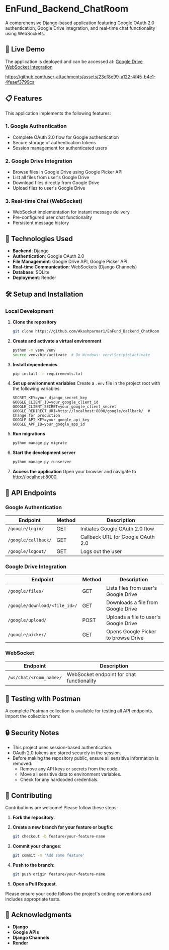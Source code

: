 # EnFund_Backend_ChatRoom

A comprehensive Django-based application featuring Google OAuth 2.0 authentication, Google Drive integration, and real-time chat functionality using WebSockets.

## 🚀 Live Demo
The application is deployed and can be accessed at: [Google Drive WebSocket Integration](https://google-drive-websocket-integration.onrender.com/)


https://github.com/user-attachments/assets/23cf8e99-a122-4f45-b4e1-4feaef3799ca



## 📋 Features
This application implements the following features:

### 1. Google Authentication
- Complete OAuth 2.0 flow for Google authentication
- Secure storage of authentication tokens
- Session management for authenticated users

### 2. Google Drive Integration
- Browse files in Google Drive using Google Picker API
- List all files from user's Google Drive
- Download files directly from Google Drive
- Upload files to user's Google Drive

### 3. Real-time Chat (WebSocket)
- WebSocket implementation for instant message delivery
- Pre-configured user chat functionality
- Persistent message history

## 🔧 Technologies Used
- **Backend**: Django
- **Authentication**: Google OAuth 2.0
- **File Management**: Google Drive API, Google Picker API
- **Real-time Communication**: WebSockets (Django Channels)
- **Database**: SQLite
- **Deployment**: Render

## 🛠️ Setup and Installation

### Local Development


1. **Clone the repository**
   ```bash
   git clone https://github.com/Akashparmar1/EnFund_Backend_ChatRoom
   ```

2. **Create and activate a virtual environment**
   ```bash
   python -m venv venv
   source venv/bin/activate  # On Windows: venv\Scripts\activate
   ```

3. **Install dependencies**
   ```bash
   pip install -r requirements.txt
   ```

4. **Set up environment variables**
   Create a `.env` file in the project root with the following variables:
   ```env
   SECRET_KEY=your_django_secret_key
   GOOGLE_CLIENT_ID=your_google_client_id
   GOOGLE_CLIENT_SECRET=your_google_client_secret
   GOOGLE_REDIRECT_URI=http://localhost:8000/google/callback/  # Change for production
   GOOGLE_API_KEY=your_google_api_key
   GOOGLE_APP_ID=your_google_app_id
   ```

5. **Run migrations**
   ```bash
   python manage.py migrate
   ```

6. **Start the development server**
   ```bash
   python manage.py runserver
   ```

7. **Access the application**
   Open your browser and navigate to [http://localhost:8000](http://localhost:8000).

## 🔌 API Endpoints

### Google Authentication
| Endpoint               | Method | Description                         |
|------------------------|--------|-------------------------------------|
| `/google/login/`       | GET    | Initiates Google OAuth 2.0 flow    |
| `/google/callback/`    | GET    | Callback URL for Google OAuth 2.0  |
| `/google/logout/`      | GET    | Logs out the user                  |

### Google Drive Integration
| Endpoint                   | Method | Description                         |
|----------------------------|--------|-------------------------------------|
| `/google/files/`           | GET    | Lists files from user's Google Drive |
| `/google/download/<file_id>/` | GET    | Downloads a file from Google Drive |
| `/google/upload/`          | POST   | Uploads a file to user's Google Drive |
| `/google/picker/`          | GET    | Opens Google Picker to browse Drive |

### WebSocket
| Endpoint                 | Description                          |
|--------------------------|--------------------------------------|
| `/ws/chat/<room_name>/`  | WebSocket endpoint for chat functionality |

## 📝 Testing with Postman
A complete Postman collection is available for testing all API endpoints. Import the collection from:

## 🔒 Security Notes
- This project uses session-based authentication.
- OAuth 2.0 tokens are stored securely in the session.
- Before making the repository public, ensure all sensitive information is removed:
  - Remove any API keys or secrets from the code.
  - Move all sensitive data to environment variables.
  - Check for any hardcoded credentials.

## 🤝 Contributing
Contributions are welcome! Please follow these steps:

1. **Fork the repository**.

2. **Create a new branch for your feature or bugfix**:
   ```bash
   git checkout -b feature/your-feature-name
   ```

3. **Commit your changes**:
   ```bash
   git commit -m 'Add some feature'
   ```

4. **Push to the branch**:
   ```bash
   git push origin feature/your-feature-name
   ```

5. **Open a Pull Request**.

Please ensure your code follows the project's coding conventions and includes appropriate tests.

## 🎉 Acknowledgments
- **Django**
- **Google APIs**
- **Django Channels**
- **Render**

